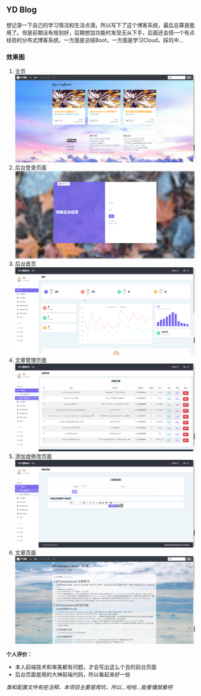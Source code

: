 ## YD Blog
想记录一下自己的学习情况和生活点滴，所以写下了这个博客系统，最后总算是能用了。但是前期没有规划好，后期想加功能时发现无从下手，后面还会搭一个有点经验的分布式博客系统，一方面是总结Boot，一方面是学习Cloud，踩坑中...

### 效果图
1. 主页
![主页](picture/主页.png)
2. 后台登录页面
![后台登录](picture/后台登录.png)
3. 后台首页
![后台首页](picture/后台首页.png)
4. 文章管理页面
![文章管理页](picture/文章管理.png)
5. 添加或修改页面
![添加或修改](picture/添加或修改文章.png)
6. 文章页面
![文章页面](picture/文章页.png)

**个人评价：**
- 本人前端技术和审美都有问题，才会写出这么个丑的前台页面
- 后台页面是用的大神前端代码，所以看起来好一些

*类和配置文件有些注释，本项目主要是爬坑，所以...哈哈...能看懂就看吧*